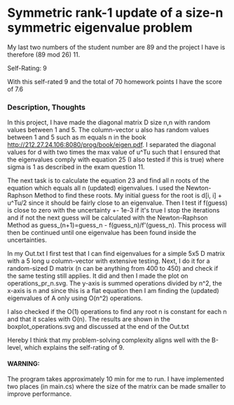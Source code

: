 # Symmetric rank-1 update of a size-n symmetric eigenvalue problem

My last two numbers of the student number are 89 and the project I have is therefore (89 mod 26) 11.


Self-Rating: 9 

With this self-rated 9 and the total of 70 homework points I have the score of 7.6

### Description, Thoughts 

In this project, I have made the diagonal matrix D size n,n with random values between 1 and 5. The column-vector u also has random values between 1 and 5 such as m equals n in the book http://212.27.24.106:8080/prog/book/eigen.pdf. I separated the diagonal values for d with two times the max value of u^Tu such that I ensured that the eigenvalues comply with equation 25 (I also tested if this is true) where sigma is 1 as described in the exam question 11. 

The next task is to calculate the equation 23 and find all n roots of the equation which equals all n (updated) eigenvalues. I used the Newton-Raphson Method to find these roots. My initial guess for the root is d[i, i] + u^Tu/2 since it should be fairly close to an eigenvalue. Then I test if f(guess) is close to zero with the uncertainty +- 1e-3 if it's true I stop the iterations and if not the next guess will be calculated with the Newton-Raphson Method as guess_(n+1)=guess_n - f(guess_n)/f'(guess_n). This process will then be continued until one eigenvalue has been found inside the uncertainties. 

In my Out.txt I first test that I can find eigenvalues for a simple 5x5 D matrix with a 5 long u column-vector with extensive testing. Next, I do it for a random-sized D matrix (n can be anything from 400 to 450) and check if the same testing still applies. It did and then I made the plot on operations_pr_n.svg. The y-axis is summed operations divided by n^2, the x-axis is n and since this is a flat equation then I am finding the (updated) eigenvalues of A only using O(n^2) operations.

I also checked if the O(1) operations to find any root n is constant for each n and that it scales with O(n). The results are shown in the boxplot_operations.svg and discussed at the end of the Out.txt

Hereby I think that my problem-solving complexity aligns well with the B-level, which explains the self-rating of 9. 

#### WARNING:
The program takes approximately 10 min for me to run. I have implemented two places (in main.cs) where the size of the matrix can be made smaller to improve performance.
